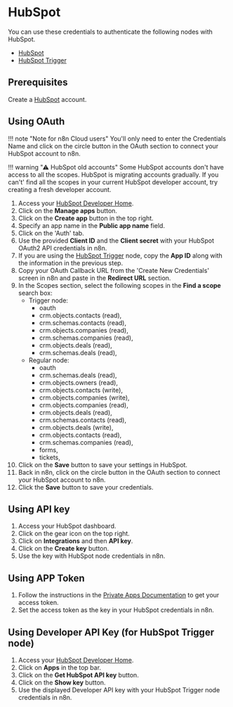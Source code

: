 # HubSpot

You can use these credentials to authenticate the following nodes with HubSpot.

- [HubSpot](/integrations/builtin/app-nodes/n8n-nodes-base.hubspot/)
- [HubSpot Trigger](/integrations/builtin/trigger-nodes/n8n-nodes-base.hubSpotTrigger/)

## Prerequisites

Create a [HubSpot](https://www.hubspot.com/) account.

## Using OAuth

!!! note "Note for n8n Cloud users"
    You'll only need to enter the Credentials Name and click on the circle button in the OAuth section to connect your HubSpot account to n8n.


!!! warning "⚠ HubSpot old accounts"
    Some HubSpot accounts don't have access to all the scopes. HubSpot is migrating accounts gradually. If you can't' find all the scopes in your current HubSpot developer account, try creating a fresh developer account.


1. Access your [HubSpot Developer Home](https://developers.hubspot.com/).
2. Click on the **Manage apps** button.
3. Click on the **Create app** button in the top right.
4. Specify an app name in the **Public app name** field.
5. Click on the 'Auth' tab.
6. Use the provided **Client ID** and the **Client secret** with your HubSpot OAuth2 API credentials in n8n.
7. If you are using the [HubSpot Trigger](/integrations/builtin/trigger-nodes/n8n-nodes-base.hubSpotTrigger/) node, copy the **App ID** along with the information in the previous step.
8. Copy your OAuth Callback URL from the 'Create New Credentials' screen in n8n and paste in the **Redirect URL** section.
9. In the Scopes section, select the following scopes in the **Find a scope** search box:
    * Trigger node:
        * oauth
        * crm.objects.contacts (read),
        * crm.schemas.contacts (read),
        * crm.objects.companies (read),
        * crm.schemas.companies (read),
        * crm.objects.deals (read),
        * crm.schemas.deals (read),
    * Regular node:
        * oauth
        * crm.schemas.deals (read),
        * crm.objects.owners (read),
        * crm.objects.contacts (write),
        * crm.objects.companies (write),
        * crm.objects.companies (read),
        * crm.objects.deals (read),
        * crm.schemas.contacts (read),
        * crm.objects.deals (write),
        * crm.objects.contacts (read),
        * crm.schemas.companies (read),
        * forms,
        * tickets,
11. Click on the **Save** button to save your settings in HubSpot.
12. Back in n8n, click on the circle button in the OAuth section to connect your HubSpot account to n8n.
13. Click the **Save** button to save your credentials.


## Using API key

1. Access your HubSpot dashboard.
2. Click on the gear icon on the top right.
3. Click on **Integrations** and then **API key**.
4. Click on the **Create key** button.
5. Use the key with HubSpot node credentials in n8n.


## Using APP Token

1. Follow the instructions in the [Private Apps Documentation](https://developers.hubspot.com/docs/api/private-apps) to get your access token.
2. Set the access token as the key in your HubSpot credentials in n8n.


## Using Developer API Key (for HubSpot Trigger node)

1. Access your [HubSpot Developer Home](https://developers.hubspot.com/).
2. Click on **Apps** in the top bar.
3. Click on the **Get HubSpot API key** button.
4. Click on the **Show key** button.
5. Use the displayed Developer API key with your HubSpot Trigger node credentials in n8n.
